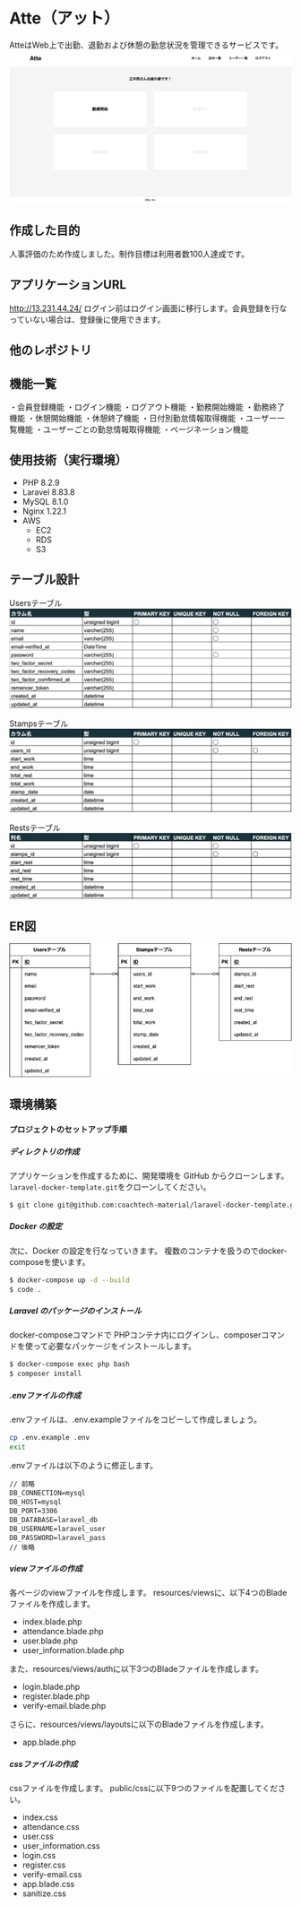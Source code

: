 # Atte（アット）
AtteはWeb上で出勤、退勤および休憩の勤怠状況を管理できるサービスです。
![Atte-Top](storage/Atte-top.png)

## 作成した目的
人事評価のため作成しました。制作目標は利用者数100人達成です。

## アプリケーションURL
<http://13.231.44.24/>
ログイン前はログイン画面に移行します。会員登録を行なっていない場合は、登録後に使用できます。
## 他のレポジトリ

## 機能一覧
・会員登録機能
・ログイン機能
・ログアウト機能
・勤務開始機能
・勤務終了機能
・休憩開始機能
・休憩終了機能
・日付別勤怠情報取得機能
・ユーザー一覧機能
・ユーザーごとの勤怠情報取得機能
・ページネーション機能

## 使用技術（実行環境）
- PHP 8.2.9
- Laravel 8.83.8
- MySQL 8.1.0
- Nginx 1.22.1
- AWS
  - EC2
  - RDS
  - S3

## テーブル設計
Usersテーブル
![table-users](storage/table-users.png)

Stampsテーブル
![table-stamps](storage/table-stamps.png)

Restsテーブル
![table-rests](storage/table-rests.png)

## ER図
![ER](storage/er.drawio.png)

## 環境構築
#### プロジェクトのセットアップ手順
##### ディレクトリの作成
アプリケーションを作成するために、開発環境を GitHub からクローンします。
`laravel-docker-template.git`をクローンしてください。
```bash
$ git clone git@github.com:coachtech-material/laravel-docker-template.git
```
##### Docker の設定
次に、Docker の設定を行なっていきます。
複数のコンテナを扱うのでdocker-composeを使います。
```bash
$ docker-compose up -d --build
$ code .
```
##### Laravel のパッケージのインストール
docker-composeコマンドで PHPコンテナ内にログインし、composerコマンドを使って必要なパッケージをインストールします。
```bash
$ docker-compose exec php bash
$ composer install
```
##### .envファイルの作成
.envファイルは、.env.exampleファイルをコピーして作成しましょう。
```bash
cp .env.example .env
exit
```
.envファイルは以下のように修正します。
```
// 前略
DB_CONNECTION=mysql
DB_HOST=mysql
DB_PORT=3306
DB_DATABASE=laravel_db
DB_USERNAME=laravel_user
DB_PASSWORD=laravel_pass
// 後略
```
##### viewファイルの作成
各ページのviewファイルを作成します。
resources/viewsに、以下4つのBladeファイルを作成します。
- index.blade.php
- attendance.blade.php
- user.blade.php
- user_information.blade.php

また、resources/views/authに以下3つのBladeファイルを作成します。
- login.blade.php
- register.blade.php
- verify-email.blade.php

さらに、resources/views/layoutsに以下のBladeファイルを作成します。
- app.blade.php

##### cssファイルの作成
cssファイルを作成します。
public/cssに以下9つのファイルを配置してください。
- index.css
- attendance.css
- user.css
- user_information.css
- login.css
- register.css
- verify-email.css
- app.blade.css
- sanitize.css